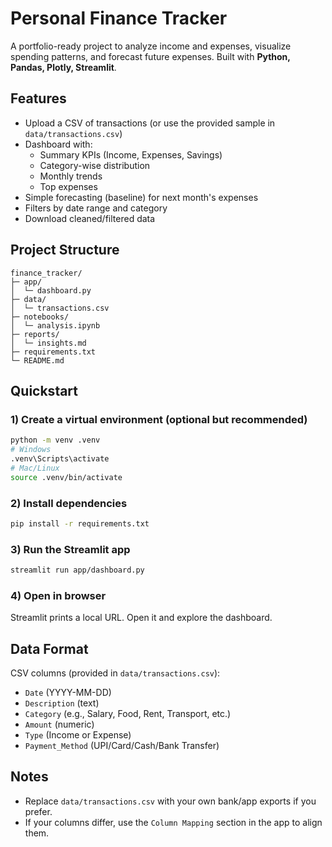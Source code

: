 # Personal Finance Tracker

A portfolio-ready project to analyze income and expenses, visualize spending patterns, and forecast future expenses.
Built with **Python, Pandas, Plotly, Streamlit**.

## Features
- Upload a CSV of transactions (or use the provided sample in `data/transactions.csv`)
- Dashboard with:
  - Summary KPIs (Income, Expenses, Savings)
  - Category-wise distribution
  - Monthly trends
  - Top expenses
- Simple forecasting (baseline) for next month's expenses
- Filters by date range and category
- Download cleaned/filtered data

## Project Structure
```
finance_tracker/
├─ app/
│  └─ dashboard.py
├─ data/
│  └─ transactions.csv
├─ notebooks/
│  └─ analysis.ipynb
├─ reports/
│  └─ insights.md
├─ requirements.txt
└─ README.md
```

## Quickstart

### 1) Create a virtual environment (optional but recommended)
```bash
python -m venv .venv
# Windows
.venv\Scripts\activate
# Mac/Linux
source .venv/bin/activate
```

### 2) Install dependencies
```bash
pip install -r requirements.txt
```

### 3) Run the Streamlit app
```bash
streamlit run app/dashboard.py
```

### 4) Open in browser
Streamlit prints a local URL. Open it and explore the dashboard.

## Data Format
CSV columns (provided in `data/transactions.csv`):
- `Date` (YYYY-MM-DD)
- `Description` (text)
- `Category` (e.g., Salary, Food, Rent, Transport, etc.)
- `Amount` (numeric)
- `Type` (Income or Expense)
- `Payment_Method` (UPI/Card/Cash/Bank Transfer)

## Notes
- Replace `data/transactions.csv` with your own bank/app exports if you prefer.
- If your columns differ, use the `Column Mapping` section in the app to align them.
